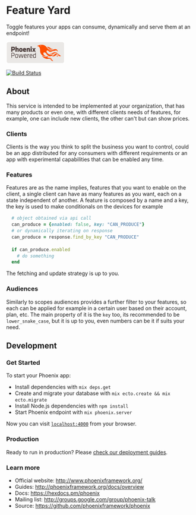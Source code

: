 # Feature Yard

Toggle features your apps can consume, dynamically and serve them at an endpoint!


[![phoenix badge by Nate Perry](https://github.com/joaoevangelista/feature-yard/blob/master/art/phoenix-badge-light.png)](https://dribbble.com/shots/1612621-Phoenix-Framework-Logo)


[![Build Status](https://travis-ci.org/joaoevangelista/feature-yard.svg?branch=master)](https://travis-ci.org/joaoevangelista/feature-yard)

## About

This service is intended to be implemented at your organization, that
has many products or even one, with different clients needs of features,
for example, one can include new clients, the other can't but can show prices.

### Clients

Clients is the way you think to split the business you want to control, could be
an app distributed for any consumers with different requirements or an app with
experimental capabilities that can be enabled any time.

### Features

Features are as the name implies, features that you want to enable on the client,
a single client can have as many features as you want, each on a state
independent of another. A feature is composed by a name and a key, the key is
used to make conditionals on the devices for example

```ruby
  # object obtained via api call
  can_produce = {enabled: false, key: "CAN_PRODUCE"}
  # or dynamically iterating on response
  can_produce = response.find_by_key "CAN_PRODUCE"

  if can_produce.enabled
    # do something
  end

```

The fetching and update strategy is up to you.

### Audiences

Similarly to scopes audiences provides a further filter to your features, so
each can be applied for example in a certain user based on their account, plan, etc.
The main property of it is the `key` too, its recommended to be `lower_snake_case`,
but it is up to you, even numbers can be it if suits your need.

## Development

### Get Started

To start your Phoenix app:

* Install dependencies with `mix deps.get`
* Create and migrate your database with `mix ecto.create && mix ecto.migrate`
* Install Node.js dependencies with `npm install`
* Start Phoenix endpoint with `mix phoenix.server`

Now you can visit [`localhost:4000`](http://localhost:4000) from your browser.

### Production

Ready to run in production? Please [check our deployment guides](http://www.phoenixframework.org/docs/deployment).

### Learn more

* Official website: http://www.phoenixframework.org/
* Guides: http://phoenixframework.org/docs/overview
* Docs: https://hexdocs.pm/phoenix
* Mailing list: http://groups.google.com/group/phoenix-talk
* Source: https://github.com/phoenixframework/phoenix

